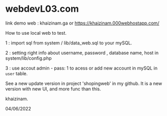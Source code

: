 # webdevL03.com

link demo web : khaizinam.ga or https://khaizinam.000webhostapp.com/

How to use local web to test.

1 : import sql from system / lib/data_web.sql to your mySQL.

2 : setting right info about username, password , database name, host in system/lib/config.php

3 : use accout admin - pass: 1  to acess or add new account in mySQL in `user` table.

See a new update version in project 'shopingweb' in my github. It is a new version with new UI, and more func than this.

khaizinam.

04/06/2022
